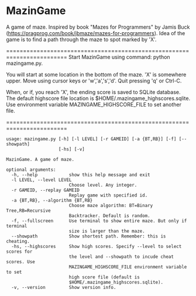 # MazinGame

A game of maze.
Inspired by book "Mazes for Programmers" by Jamis Buck
(https://pragprog.com/book/jbmaze/mazes-for-programmers).
Idea of the game is to find a path through the maze to spot marked by 'X'.

========================================================================
Start MazinGame using command: python mazingame.py.

You will start at some location in the bottom of the maze. 'X' is somewhere
upper. Move using cursor keys or 'w','a','s','d'.
Quit pressing 'q' or Ctrl-C.

When, or if, you reach 'X', the ending score is saved to SQLite database.
The default highscore file location is $HOME/.mazingame_highscores.sqlite.
Use environment variable MAZINGAME_HIGHSCORE_FILE to set another file.

========================================================================
```
usage: mazingame.py [-h] [-l LEVEL] [-r GAMEID] [-a {BT,RB}] [-f] [--showpath]
                    [-hs] [-v]

MazinGame. A game of maze.

optional arguments:
  -h, --help            show this help message and exit
  -l LEVEL, --level LEVEL
                        Choose level. Any integer.
  -r GAMEID, --replay GAMEID
                        Replay game with specified id.
  -a {BT,RB}, --algorithm {BT,RB}
                        Choose maze algorithm: BT=Binary Tree,RB=Recursive
                        Backtracker. Default is random.
  -f, --fullscreen      Use terminal to show entire maze. But only if terminal
                        size is larger than the maze.
  --showpath            Show shortest path. Remember: this is cheating.
  -hs, --highscores     Show high scores. Specify --level to select scores for
                        the level and --showpath to incude cheat scores. Use
                        MAZINGAME_HIGHSCORE_FILE environment variable to set
                        high score file (default is
                        $HOME/.mazingame_highscores.sqlite).
  -v, --version         Show version info.
  ```
